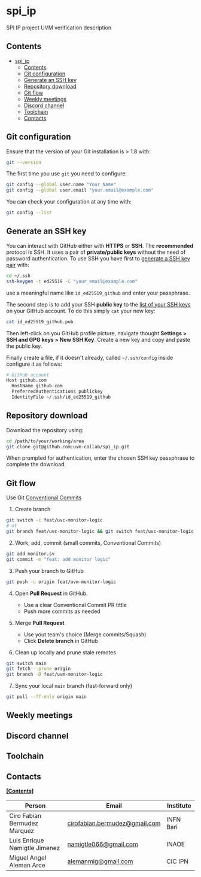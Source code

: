 # spi_ip

SPI IP project UVM verification description

## Contents

- [spi\_ip](#spi_ip)
  - [Contents](#contents)
  - [Git configuration](#git-configuration)
  - [Generate an SSH key](#generate-an-ssh-key)
  - [Repository download](#repository-download)
  - [Git flow](#git-flow)
  - [Weekly meetings](#weekly-meetings)
  - [Discord channel](#discord-channel)
  - [Toolchain](#toolchain)
  - [Contacts](#contacts)

## Git configuration

Ensure that the version of your Git installation is > 1.8 with:

```bash
git --version
```

The first time you use `git` you need to configure:

```bash
git config --global user.name "Your Name"
git config --global user.email "your.email@example.com"
```

You can check your configuration at any time with:

```bash
git config --list
```

## Generate an SSH key

You can interact with GitHub either with **HTTPS** or **SSH**. The **recommended** protocol is SSH.
It uses a pair of **private/public keys** without the need of password authentication. To use SSH you have
first to [generate a SSH key pair](https://docs.github.com/en/authentication/connecting-to-github-with-ssh/generating-a-new-ssh-key-and-adding-it-to-the-ssh-agent#generating-a-new-ssh-key) with:

```bash
cd ~/.ssh
ssh-keygen -t ed25519 -C "your_email@example.com"
```

use a meaningful name like `id_ed25519_github` and enter your passphrase.

The second step is to add your SSH **public key** to the [list of your SSH keys](https://github.com/settings/keys)
on your GitHub account. To do this simply `cat` your new key:

```bash
cat id_ed25519_github.pub
```

Then left-click on you GitHub profile picture, navigate thought **Settings > SSH and GPG keys > New SSH Key**.
Create a new key and copy and paste the public key.

Finally create a file, if it doesn't already, called `~/.ssh/config` inside configure it as follows:

```bash
# GitHub account
Host github.com
  HostName github.com
  PreferredAuthentications publickey
  IdentityFile ~/.ssh/id_ed25519_github
```

## Repository download

Download the repository using:

```bash
cd /path/to/your/working/area
git clone git@github.com:uvm-collab/spi_ip.git
```

When prompted for authentication, enter the chosen SSH key passphrase to complete the download.

## Git flow

Use Git [Conventional Commits](https://www.conventionalcommits.org/en/v1.0.0/)

1. Create branch

```bash
git switch -c feat/uvc-monitor-logic
# ot
git branch feat/uvc-monitor-logic && git switch feat/uvc-monitor-logic
```
2. Work, add, commit (small commits, Conventional Commits)

```bash
git add monitor.sv
git commit -m "feat: add monitor logic"
```

3. Push your branch to GitHub

```bash
git push -u origin feat/uvm-monitor-logic
```

4. Open **Pull Request** in GitHub.

   - Use a clear Conventional Commit PR tittle
   - Push more commits as needed

5. Merge **Pull Request**

    - Use yout team's choice (Merge commits/Squash)
    - Click **Delete branch** in GitHub

6. Clean up locally and prune stale remotes

```bash
git switch main
git fetch --prune origin
git branch -D feat/uvm-monitor-logic
```

7. Sync your local `main` branch (fast-forward only)

```bash
git pull --ff-only origin main
```

## Weekly meetings

## Discord channel

## Toolchain

## Contacts

[**[Contents]**](#contents)

| Person                        | Email                         | Institute |
| ----------------------------- | ----------------------------- | --------- |
| Ciro Fabian Bermudez Marquez  | cirofabian.bermudez@gmail.com | INFN Bari |
| Luis Enrique Namigtle Jimenez | namigtle066@gmail.com         | INAOE     |
| Miguel Angel Aleman Arce      | alemanmig@gmail.com           | CIC IPN   |
